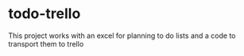 # todo-trello
This project works with an excel for planning to do lists and a code to transport them to trello
